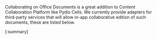 Collaborating on Office Documents is a great addition to Content Collaboration Platform like Pydio Cells. We currently provide adapters for third-party services that will allow in-app collaborative edition of such documents, these are listed below.

[:summary]